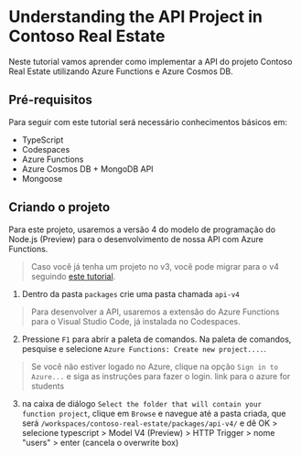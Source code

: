 # Understanding the API Project in Contoso Real Estate

Neste tutorial vamos aprender como implementar a API do projeto Contoso Real Estate utilizando Azure Functions e Azure Cosmos DB.

## Pré-requisitos

Para seguir com este tutorial será necessário conhecimentos básicos em:

- TypeScript
- Codespaces
- Azure Functions
- Azure Cosmos DB + MongoDB API
- Mongoose

## Criando o projeto

Para este projeto, usaremos a versão 4 do modelo de programação do Node.js (Preview) para o desenvolvimento de nossa API com Azure Functions.

> Caso você já tenha um projeto no v3, você pode migrar para o v4 seguindo [este tutorial](https://learn.microsoft.com/azure/azure-functions/functions-node-upgrade-v4?tabs=azure-cli-set-indexing-flag%2Cv4).

1. Dentro da pasta `packages` crie uma pasta chamada `api-v4`
> Para desenvolver a API, usaremos a extensão do Azure Functions para o Visual Studio Code, já instalada no Codespaces.

2. Pressione `F1` para abrir a paleta de comandos. Na paleta de comandos, pesquise e selecione `Azure Functions: Create new project....`.

> Se você não estiver logado no Azure, clique na opção `Sign in to Azure...` e siga as instruções para fazer o login. link para o azure for students

3. na caixa de diálogo `Select the folder that will contain your function project`, clique em `Browse` e navegue até a pasta criada, que será `/workspaces/contoso-real-estate/packages/api-v4/` e dê OK > selecione typescript > Model V4 (Preview) > HTTP Trigger > nome "users" > enter (cancela o overwrite box)

<!-- incluir imagem da api v4 -->
<!-- explicar como testar se a function foi criada -->
